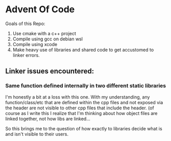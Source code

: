# Advent Of Code

Goals of this Repo:
1. Use cmake with a c++ project
  1. Compile using gcc on debian wsl
  2. Compile using xcode
2. Make heavy use of libraries and shared code to get accustomed to linker errors.



## Linker issues encountered:

### Same function defined internally in two different static libraries

I'm honestly a bit at a loss with this one.
With my understanding, any function/class/etc that are defined within the cpp files and not exposed via the header are not visible to other cpp files that include the header. (of course as I write this I realize that I'm thinking about how object files are linked together, not how libs are linked...

So this brings me to the question of how exactly to libraries decide what is and isn't visible to their users.


